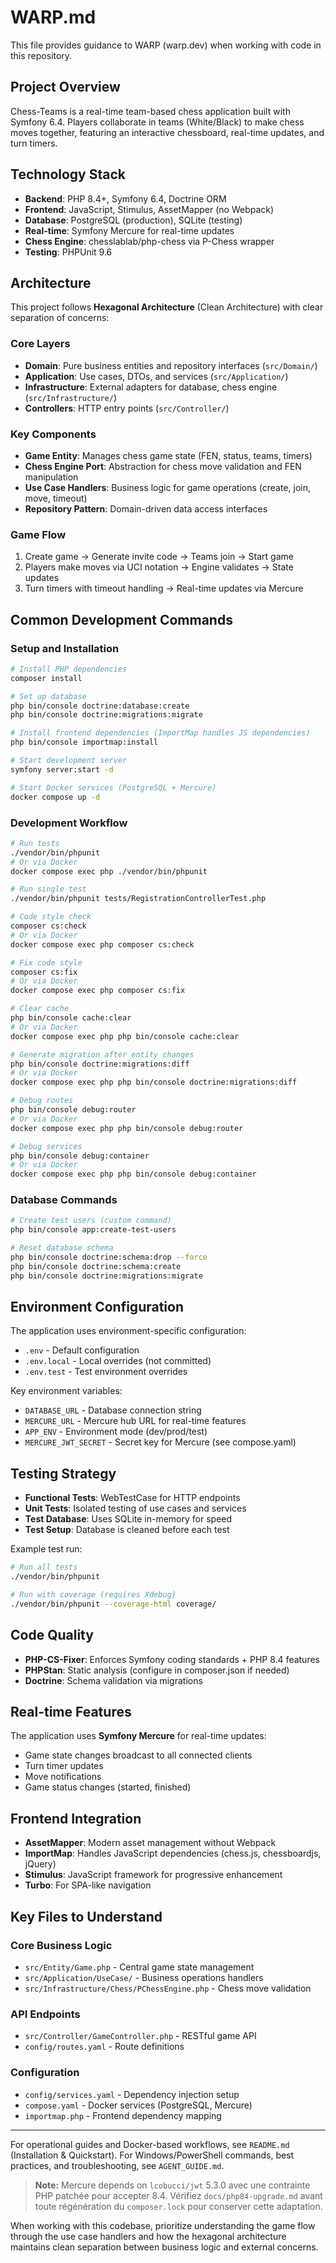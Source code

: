 # WARP.md

This file provides guidance to WARP (warp.dev) when working with code in this repository.

## Project Overview

Chess-Teams is a real-time team-based chess application built with Symfony 6.4. Players collaborate in teams (White/Black) to make chess moves together, featuring an interactive chessboard, real-time updates, and turn timers.

## Technology Stack

- **Backend**: PHP 8.4+, Symfony 6.4, Doctrine ORM
- **Frontend**: JavaScript, Stimulus, AssetMapper (no Webpack)
- **Database**: PostgreSQL (production), SQLite (testing)
- **Real-time**: Symfony Mercure for real-time updates
- **Chess Engine**: chesslablab/php-chess via P-Chess wrapper
- **Testing**: PHPUnit 9.6

## Architecture

This project follows **Hexagonal Architecture** (Clean Architecture) with clear separation of concerns:

### Core Layers

- **Domain**: Pure business entities and repository interfaces (`src/Domain/`)
- **Application**: Use cases, DTOs, and services (`src/Application/`)  
- **Infrastructure**: External adapters for database, chess engine (`src/Infrastructure/`)
- **Controllers**: HTTP entry points (`src/Controller/`)

### Key Components

- **Game Entity**: Manages chess game state (FEN, status, teams, timers)
- **Chess Engine Port**: Abstraction for chess move validation and FEN manipulation
- **Use Case Handlers**: Business logic for game operations (create, join, move, timeout)
- **Repository Pattern**: Domain-driven data access interfaces

### Game Flow

1. Create game → Generate invite code → Teams join → Start game
2. Players make moves via UCI notation → Engine validates → State updates
3. Turn timers with timeout handling → Real-time updates via Mercure

## Common Development Commands

### Setup and Installation

```bash
# Install PHP dependencies
composer install

# Set up database
php bin/console doctrine:database:create
php bin/console doctrine:migrations:migrate

# Install frontend dependencies (ImportMap handles JS dependencies)
php bin/console importmap:install

# Start development server
symfony server:start -d

# Start Docker services (PostgreSQL + Mercure)
docker compose up -d
```

### Development Workflow

```bash
# Run tests
./vendor/bin/phpunit
# Or via Docker
docker compose exec php ./vendor/bin/phpunit

# Run single test
./vendor/bin/phpunit tests/RegistrationControllerTest.php

# Code style check
composer cs:check
# Or via Docker
docker compose exec php composer cs:check

# Fix code style
composer cs:fix
# Or via Docker
docker compose exec php composer cs:fix

# Clear cache
php bin/console cache:clear
# Or via Docker
docker compose exec php php bin/console cache:clear

# Generate migration after entity changes
php bin/console doctrine:migrations:diff
# Or via Docker
docker compose exec php php bin/console doctrine:migrations:diff

# Debug routes
php bin/console debug:router
# Or via Docker
docker compose exec php php bin/console debug:router

# Debug services
php bin/console debug:container
# Or via Docker
docker compose exec php php bin/console debug:container
```

### Database Commands

```bash
# Create test users (custom command)
php bin/console app:create-test-users

# Reset database schema
php bin/console doctrine:schema:drop --force
php bin/console doctrine:schema:create
php bin/console doctrine:migrations:migrate
```

## Environment Configuration

The application uses environment-specific configuration:

- `.env` - Default configuration
- `.env.local` - Local overrides (not committed)
- `.env.test` - Test environment overrides

Key environment variables:

- `DATABASE_URL` - Database connection string
- `MERCURE_URL` - Mercure hub URL for real-time features
- `APP_ENV` - Environment mode (dev/prod/test)
 - `MERCURE_JWT_SECRET` - Secret key for Mercure (see compose.yaml)

## Testing Strategy

- **Functional Tests**: WebTestCase for HTTP endpoints
- **Unit Tests**: Isolated testing of use cases and services
- **Test Database**: Uses SQLite in-memory for speed
- **Test Setup**: Database is cleaned before each test

Example test run:

```bash
# Run all tests
./vendor/bin/phpunit

# Run with coverage (requires Xdebug)
./vendor/bin/phpunit --coverage-html coverage/
```

## Code Quality

- **PHP-CS-Fixer**: Enforces Symfony coding standards + PHP 8.4 features
- **PHPStan**: Static analysis (configure in composer.json if needed)
- **Doctrine**: Schema validation via migrations

## Real-time Features

The application uses **Symfony Mercure** for real-time updates:

- Game state changes broadcast to all connected clients
- Turn timer updates
- Move notifications
- Game status changes (started, finished)

## Frontend Integration

- **AssetMapper**: Modern asset management without Webpack
- **ImportMap**: Handles JavaScript dependencies (chess.js, chessboardjs, jQuery)
- **Stimulus**: JavaScript framework for progressive enhancement
- **Turbo**: For SPA-like navigation

## Key Files to Understand

### Core Business Logic

- `src/Entity/Game.php` - Central game state management
- `src/Application/UseCase/` - Business operations handlers
- `src/Infrastructure/Chess/PChessEngine.php` - Chess move validation

### API Endpoints

- `src/Controller/GameController.php` - RESTful game API
- `config/routes.yaml` - Route definitions

### Configuration

- `config/services.yaml` - Dependency injection setup
- `compose.yaml` - Docker services (PostgreSQL, Mercure)
- `importmap.php` - Frontend dependency mapping

---

For operational guides and Docker-based workflows, see `README.md` (Installation & Quickstart). For Windows/PowerShell commands, best practices, and troubleshooting, see `AGENT_GUIDE.md`.

> **Note:** Mercure depends on `lcobucci/jwt` 5.3.0 avec une contrainte PHP patchée pour accepter 8.4. Vérifiez `docs/php84-upgrade.md`
> avant toute régénération du `composer.lock` pour conserver cette adaptation.

When working with this codebase, prioritize understanding the game flow through the use case handlers and how the hexagonal architecture maintains clean separation between business logic and external concerns.
